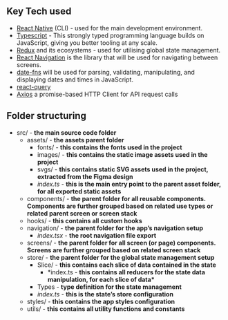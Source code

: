 ## Key Tech used

- [React Native](https://reactnative.dev/) (CLI) - used for the main development environment.
- [Typescript](https://www.typescriptlang.org/) - This strongly typed programming language builds on JavaScript, giving you better tooling at any scale.
- [Redux](https://redux.js.org/) and its ecosystems - used for utilising global state management.
- [React Navigation](https://reactnavigation.org/) is the library that will be used for navigating between screens.
- [date-fns](https://date-fns.org/) will be used for parsing, validating, manipulating, and displaying dates and times in JavaScript.
- [react-query](https://tanstack.com/query/latest)
- [Axios](https://axios-http.com/docs/intro) a promise-based HTTP Client for API request calls

## Folder structuring

- src/ - **the main source code folder**
  - assets/ - **the assets parent folder**
    - fonts/ - **this contains the fonts used in the project**
    - images/ - **this contains the static image assets used in the project**
    - svgs/ - **this contains static SVG assets used in the project, extracted from the Figma design**
    - _index.ts_ - **this is the main entry point to the parent asset folder, for all exported static assets**
  - components/ - **the parent folder for all reusable components. Components are further grouped based on related use types or related parent screen or screen stack**
  - hooks/ - **this contains all custom hooks**
  - navigation/ - **the parent folder for the app’s navigation setup**
    - _index.tsx_ - **the root navigation file export**
  - screens/ - **the parent folder for all screen (or page) components. Screens are further grouped based on related screen stack**
  - store/ - **the parent folder for the global state management setup**
    - Slice/ - **this contains each slice of data contained in the state**
      - \*index.ts - **this contains all reducers for the state data manipulation, for each slice of data\***
    - Types - **type definition for the state management**
    - _index.ts_ - **this is the state’s store configuration**
  - styles/ - **this contains the app styles configuration**
  - utils/ - **this contains all utility functions and constants**
